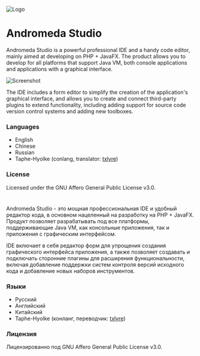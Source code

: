 ![Logo](https://github.com/oneLab-Projects/Andromeda-Studio/blob/dev/logo/background1914x1080.png)
# Andromeda Studio
Andromeda Studio is a powerful professional IDE and a handy code editor, mainly aimed at developing on PHP + JavaFX. The product allows you to develop for all platforms that support Java VM, both console applications and applications with a graphical interface. 

![Screenshot](https://pp.userapi.com/c846122/v846122218/6dde2/bv2gAOtgP-M.jpg)

The IDE includes a form editor to simplify the creation of the application's graphical interface, and allows you to create and connect third-party plugins to extend functionality, including adding support for source code version control systems and adding new toolboxes.

### Languages

- English
- Chinese
- Russian
- Taphe-Hyolke (conlang, translator: [txlyre](https://github.com/txlyre))

### License
Licensed under the GNU Affero General Public License v3.0.

#

Andromeda Studio - это мощная профессиональная IDE и удобный редактор кода, в основном нацеленный на разработку на PHP + JavaFX. Продукт позволяет разрабатывать под все платформы, поддерживающие Java VM, как консольные приложения, так и приложения с графическим интерфейсом. 

IDE включает в себя редактор форм для упрощения создания графического интерфейса приложения, а также позволяет создавать и подключать сторонние плагины для расширения функциональности, включая добавление поддержки систем контроля версий исходного кода и добавление новых наборов инструментов. 

### Языки

- Русский
- Английский
- Китайский
- Taphe-Hyolke (конланг, переводчик: [txlyre](https://github.com/txlyre))

### Лицензия
Лицензированно под GNU Affero General Public License v3.0.
